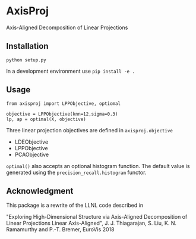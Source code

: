 # AxisProj
Axis-Aligned Decomposition of Linear Projections

## Installation 
```python setup.py```

In a development environment use
```pip install -e .```


## Usage
```
from axisproj import LPPObjective, optiomal

objective = LPPObjective(knn=12,sigma=0.3)
lp, ap = optimal(X, objective)
```

Three linear projection objectives are defined in `axisproj.objective`
* LDEObjective
* LPPObjective
* PCAObjective

`optimal()` also accepts an optional histogram function. The default value
is generated using the `precision_recall.histogram` functor.

## Acknowledgment
This package is a rewrite of the LLNL code described in 

"Exploring High-Dimensional Structure via Axis-Aligned Decomposition of Linear Projections
Linear Axis-Aligned", J. J. Thiagarajan, S. Liu, K. N. Ramamurthy and P.-T. Bremer, EuroVis 2018
